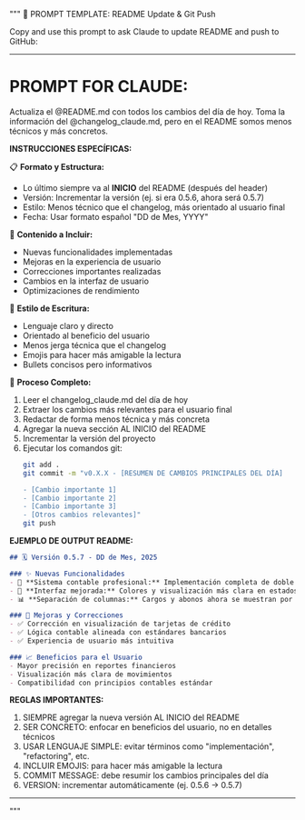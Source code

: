 """
🚀 PROMPT TEMPLATE: README Update & Git Push

Copy and use this prompt to ask Claude to update README and push to GitHub:

---

PROMPT FOR CLAUDE:
==================

Actualiza el @README.md con todos los cambios del día de hoy. Toma la información del @changelog_claude.md, pero en el README somos menos técnicos y más concretos. 

**INSTRUCCIONES ESPECÍFICAS:**

📋 **Formato y Estructura:**
- Lo último siempre va al **INICIO** del README (después del header)
- Versión: Incrementar la versión (ej. si era 0.5.6, ahora será 0.5.7)
- Estilo: Menos técnico que el changelog, más orientado al usuario final
- Fecha: Usar formato español "DD de Mes, YYYY"

🎯 **Contenido a Incluir:**
- Nuevas funcionalidades implementadas
- Mejoras en la experiencia de usuario
- Correcciones importantes realizadas
- Cambios en la interfaz de usuario
- Optimizaciones de rendimiento

📝 **Estilo de Escritura:**
- Lenguaje claro y directo
- Orientado al beneficio del usuario
- Menos jerga técnica que el changelog
- Emojis para hacer más amigable la lectura
- Bullets concisos pero informativos

🔧 **Proceso Completo:**
1. Leer el changelog_claude.md del día de hoy
2. Extraer los cambios más relevantes para el usuario final
3. Redactar de forma menos técnica y más concreta
4. Agregar la nueva sección AL INICIO del README
5. Incrementar la versión del proyecto
6. Ejecutar los comandos git:
   ```bash
   git add .
   git commit -m "v0.X.X - [RESUMEN DE CAMBIOS PRINCIPALES DEL DÍA]
   
   - [Cambio importante 1]
   - [Cambio importante 2]  
   - [Cambio importante 3]
   - [Otros cambios relevantes]"
   git push
   ```

**EJEMPLO DE OUTPUT README:**

```markdown
## 🗓️ Versión 0.5.7 - DD de Mes, 2025

### ✨ Nuevas Funcionalidades
- 🏦 **Sistema contable profesional:** Implementación completa de doble partida contable
- 🎨 **Interfaz mejorada:** Colores y visualización más clara en estados de cuenta
- 📊 **Separación de columnas:** Cargos y abonos ahora se muestran por separado

### 🔧 Mejoras y Correcciones
- ✅ Corrección en visualización de tarjetas de crédito
- ✅ Lógica contable alineada con estándares bancarios
- ✅ Experiencia de usuario más intuitiva

### 📈 Beneficios para el Usuario
- Mayor precisión en reportes financieros
- Visualización más clara de movimientos
- Compatibilidad con principios contables estándar
```

**REGLAS IMPORTANTES:**
1. SIEMPRE agregar la nueva versión AL INICIO del README
2. SER CONCRETO: enfocar en beneficios del usuario, no en detalles técnicos  
3. USAR LENGUAJE SIMPLE: evitar términos como "implementación", "refactoring", etc.
4. INCLUIR EMOJIS: para hacer más amigable la lectura
5. COMMIT MESSAGE: debe resumir los cambios principales del día
6. VERSION: incrementar automáticamente (ej. 0.5.6 → 0.5.7)

---


"""